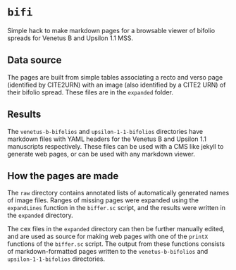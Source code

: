 # `bifi`

Simple hack to make markdown pages for a browsable viewer of bifolio spreads for Venetus B and Upsilon 1.1 MSS.



## Data source

The pages are built from simple tables associating a recto and verso page (identified by CITE2URN) with an image (also identified by a CITE2 URN) of their bifolio spread.  These files are in the `expanded` folder.

## Results

The `venetus-b-bifolios` and `upsilon-1-1-bifolios` directories have markdown files with YAML headers for the Venetus  B and Upsilon 1.1 manuscripts respectively.  These files can be used with a CMS like jekyll to generate web pages, or can be used with any markdown viewer.

## How the pages are made

The `raw` directory contains annotated lists of automatically generated  names of image files.  Ranges of missing pages were expanded using the `expandLines` function in the `biffer.sc` script, and the results were written in the `expanded` directory.

The cex files in the `expanded` directory can then be further manually edited, and are used as source for making web pages with one of the `printX` functions of the `biffer.sc` script.  The output from these functions consists of markdown-formatted pages written to the `venetus-b-bifolios` and `upsilon-1-1-bifolios` directories.
